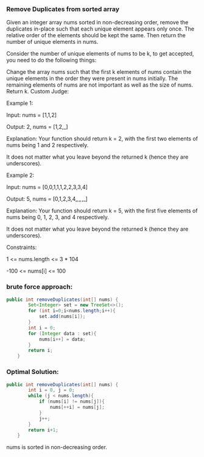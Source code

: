 ### Remove Duplicates from sorted array

Given an integer array nums sorted in non-decreasing order, remove the duplicates in-place such that each unique element appears only once. The relative order of the elements should be kept the same. Then return the number of unique elements in nums.

Consider the number of unique elements of nums to be k, to get accepted, you need to do the following things:

Change the array nums such that the first k elements of nums contain the unique elements in the order they were present in nums initially. The remaining elements of nums are not important as well as the size of nums.
Return k.
Custom Judge:

Example 1:

Input: nums = [1,1,2]

Output: 2, nums = [1,2,_]

Explanation: Your function should return k = 2, with the first two elements of nums being 1 and 2 respectively.

It does not matter what you leave beyond the returned k (hence they are underscores).

Example 2:

Input: nums = [0,0,1,1,1,2,2,3,3,4]

Output: 5, nums = [0,1,2,3,4,_,_,_,_,_]

Explanation: Your function should return k = 5, with the first five elements of nums being 0, 1, 2, 3, and 4 respectively.

It does not matter what you leave beyond the returned k (hence they are underscores).
 
Constraints:

1 <= nums.length <= 3 * 104

-100 <= nums[i] <= 100

### brute force approach:

```java
public int removeDuplicates(int[] nums) {
        Set<Integer> set = new TreeSet<>();
        for (int i=0;i<nums.length;i++){
            set.add(nums[i]);
        }
        int i = 0;
        for (Integer data : set){
            nums[i++] = data;
        }
        return i;
    }
```

### Optimal Solution:

```java
public int removeDuplicates(int[] nums) {
        int i = 0, j = 0;
        while (j < nums.length){
            if (nums[i] != nums[j]){
                nums[++i] = nums[j];
            }
            j++;
        }
        return i+1;
    }
```
nums is sorted in non-decreasing order.
